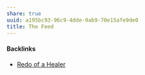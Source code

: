 ```yaml
---
share: true
uuid: a195bc93-96c9-4dde-9ab9-70e15afe9de0
title: The Feed
---
```

#### Backlinks

* [Redo of  a Healer](/a086e10a-046c-4a83-a089-fde2e8d0b9ae)